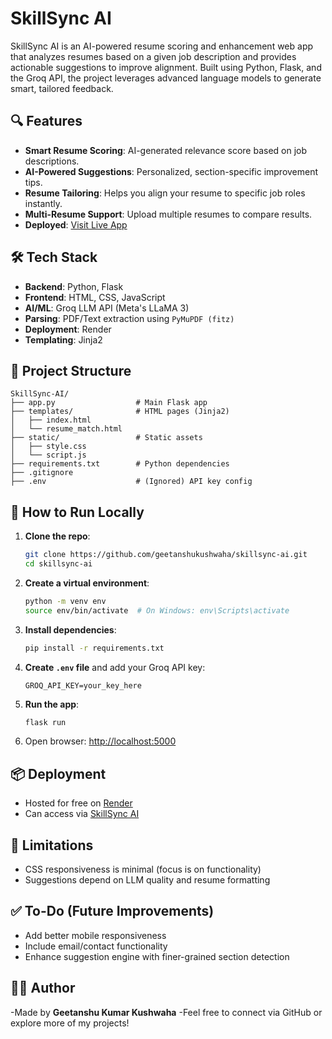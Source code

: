 # SkillSync AI

SkillSync AI is an AI-powered resume scoring and enhancement web app that analyzes resumes based on a given job description and provides actionable suggestions to improve alignment. Built using Python, Flask, and the Groq API, the project leverages advanced language models to generate smart, tailored feedback.

## 🔍 Features

* **Smart Resume Scoring**: AI-generated relevance score based on job descriptions.
* **AI-Powered Suggestions**: Personalized, section-specific improvement tips.
* **Resume Tailoring**: Helps you align your resume to specific job roles instantly.
* **Multi-Resume Support**: Upload multiple resumes to compare results.
* **Deployed**: [Visit Live App](https://skillsync-ai-5bcg.onrender.com/)

## 🛠️ Tech Stack

* **Backend**: Python, Flask
* **Frontend**: HTML, CSS, JavaScript
* **AI/ML**: Groq LLM API (Meta's LLaMA 3)
* **Parsing**: PDF/Text extraction using `PyMuPDF (fitz)`
* **Deployment**: Render
* **Templating**: Jinja2

## 📁 Project Structure

```
SkillSync-AI/
├── app.py                  # Main Flask app
├── templates/              # HTML pages (Jinja2)
│   ├── index.html
│   └── resume_match.html
├── static/                 # Static assets
│   ├── style.css
│   └── script.js
├── requirements.txt        # Python dependencies
├── .gitignore
├── .env                    # (Ignored) API key config
```

## 🚀 How to Run Locally

1. **Clone the repo**:

   ```bash
   git clone https://github.com/geetanshukushwaha/skillsync-ai.git
   cd skillsync-ai
   ```

2. **Create a virtual environment**:

   ```bash
   python -m venv env
   source env/bin/activate  # On Windows: env\Scripts\activate
   ```

3. **Install dependencies**:

   ```bash
   pip install -r requirements.txt
   ```

4. **Create `.env` file** and add your Groq API key:

   ```
   GROQ_API_KEY=your_key_here
   ```

5. **Run the app**:

   ```bash
   flask run
   ```

6. Open browser: [http://localhost:5000](http://localhost:5000)

## 📦 Deployment

* Hosted for free on [Render](https://render.com/)
* Can access via [SkillSync AI](https://skillsync-ai-5bcg.onrender.com/)

## 📌 Limitations

* CSS responsiveness is minimal (focus is on functionality)
* Suggestions depend on LLM quality and resume formatting

## ✅ To-Do (Future Improvements)

* Add better mobile responsiveness
* Include email/contact functionality
* Enhance suggestion engine with finer-grained section detection

## 👨‍💻 Author

-Made by **Geetanshu Kumar Kushwaha**
-Feel free to connect via GitHub or explore more of my projects!


